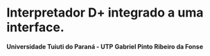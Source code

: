 # **Interpretador D+ integrado a uma interface.**

**Universidade Tuiuti do Paraná - UTP**
**Gabriel Pinto Ribeiro da Fonse**
